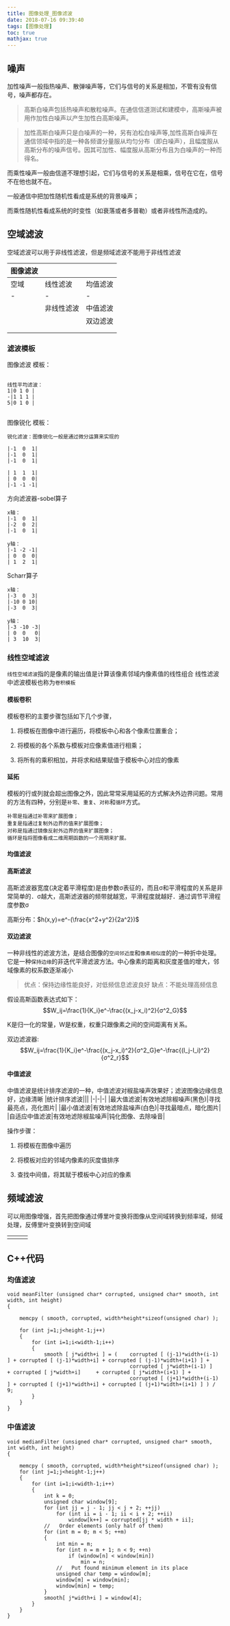 ```yaml
---
title: 图像处理_图像滤波
date: 2018-07-16 09:39:40
tags: [图像处理]
toc: true
mathjax: true
---
```





<!--more-->

## 噪声
加性噪声一般指热噪声、散弹噪声等，它们与信号的关系是相加，不管有没有信号，噪声都存在。 

>高斯白噪声包括热噪声和散粒噪声。在通信信道测试和建模中，高斯噪声被用作加性白噪声以产生加性白高斯噪声。

>加性高斯白噪声只是白噪声的一种，另有泊松白噪声等,加性高斯白噪声在通信领域中指的是一种各频谱分量服从均匀分布（即白噪声），且幅度服从高斯分布的噪声信号。因其可加性、幅度服从高斯分布且为白噪声的一种而得名。

而乘性噪声一般由信道不理想引起，它们与信号的关系是相乘，信号在它在，信号不在他也就不在。 

一般通信中把加性随机性看成是系统的背景噪声； 

而乘性随机性看成系统的时变性（如衰落或者多普勒）或者非线性所造成的。
## 空域滤波

空域滤波可以用于非线性滤波，但是频域滤波不能用于非线性滤波


|图像滤波|||
|-|-|-|
|空域|线性滤波|均值滤波|
|-|-|-|
||非线性滤波|中值滤波|
|||双边滤波|
||||
||||

### 滤波模板
图像滤波 模板： 
```

线性平均滤波：
1|0 1 0 |
-|1 1 1 |
5|0 1 0 |


```
图像锐化 模板：
```
锐化滤波：图像锐化一般是通过微分运算来实现的

|-1  0  1|
|-1  0  1|
|-1  0  1|

| 1  1  1|
| 0  0  0|
|-1 -1 -1|

```
方向滤波器-sobel算子
```
x轴：
|-1  0  1|
|-2  0  2|
|-1  0  1|

y轴：
|-1 -2 -1|
| 0  0  0|
| 1  2  1|
```
Scharr算子
```
x轴：
|-3  0  3|
|-10 0 10|
|-3  0  3|

y轴：
|-3 -10 -3|
| 0  0   0|
| 3  10  3|
```



### 线性空域滤波
`线性空域滤波`指的是像素的输出值是计算该像素邻域内像素值的线性组合
线性滤波中滤波模板也称为`卷积模板`

#### 模板卷积
模板卷积的主要步骤包括如下几个步骤，

1) 将模板在图像中进行遍历，将模板中心和各个像素位置重合；

2) 将模板的各个系数与模板对应像素值进行相乘；

3) 将所有的乘积相加，并将求和结果赋值于模板中心对应的像素

#### 延拓
模板的行或列就会超出图像之外，因此常常采用延拓的方式解决外边界问题。常用的方法有四种，分别是`补零`、`重复`、`对称`和`循环`方式。
```
补零是指通过补零来扩展图像；
重复是指通过复制外边界的值来扩展图像；
对称是指通过镜像反射外边界的值来扩展图像；
循环是指将图像看成二维周期函数的一个周期来扩展。
```

#### 均值滤波

#### 高斯滤波
高斯滤波器宽度(决定着平滑程度)是由参数σ表征的，而且σ和平滑程度的关系是非常简单的．σ越大，高斯滤波器的频带就越宽，平滑程度就越好．通过调节平滑程度参数σ

高斯分布：$h(x,y)=e^-(\frac{x^2+y^2}{2a^2})$


#### 双边滤波
一种非线性的滤波方法，是结合图像的`空间邻近度`和`像素相似度`的的一种折中处理。它是一种`保持边缘`的非迭代平滑滤波方法。中心像素的距离和灰度差值的增大，邻域像素的权系数逐渐减小

>优点：保持边缘性能良好，对低频信息滤波良好
缺点：不能处理高频信息

假设高斯函数表达式如下：
$$W_ij=\frac{1}{K_i}e^-\frac{(x_j-x_i)^2}{σ^2_G}$$

K是归一化的常量，W是权重，权重只跟像素之间的空间距离有关系。

双边滤波器:
$$W_ij=\frac{1}{K_i}e^-\frac{(x_j-x_i)^2}{σ^2_G}e^-\frac{(I_j-I_i)^2}{σ^2_r}$$


#### 中值滤波
中值滤波是统计排序滤波的一种，中值滤波对椒盐噪声效果好；滤波图像边缘信息好，边缘清晰
|统计排序滤波|||
|-|-|-|
|最大值滤波|有效地滤除椒噪声(黑色)|寻找最亮点，亮化图片|
|最小值滤波|有效地滤除盐噪声(白色)|寻找最暗点，暗化图片|
|自适应中值滤波|有效地滤除椒盐噪声|钝化图像、去除噪音|

操作步骤：

1) 将模板在图像中遍历

2) 将模板对应的邻域内像素的灰度值排序

3) 查找中间值，将其赋于模板中心对应的像素



## 频域滤波
可以用图像增强，首先把图像通过傅里叶变换将图像从空间域转换到频率域，频域处理，反傅里叶变换转到空间域

||||
|-|-|-|
||||


## C++代码



### 均值滤波
```
void meanFilter (unsigned char* corrupted, unsigned char* smooth, int width, int height)  
{  
      
    memcpy ( smooth, corrupted, width*height*sizeof(unsigned char) );  
      
    for (int j=1;j<height-1;j++)  
    {  
        for (int i=1;i<width-1;i++)  
        {  
            smooth [ j*width+i ] = (    corrupted [ (j-1)*width+(i-1) ] + corrupted [ (j-1)*width+i] + corrupted [ (j-1)*width+(i+1) ] +  
                                        corrupted [ j*width+(i-1) ]     + corrupted [ j*width+i]     + corrupted [ j*width+(i+1) ] +  
                                        corrupted [ (j+1)*width+(i-1) ] + corrupted [ (j+1)*width+i] + corrupted [ (j+1)*width+(i+1) ] ) / 9;  
        }  
    }  
}  
```

### 中值滤波
```
void medianFilter (unsigned char* corrupted, unsigned char* smooth, int width, int height)  
{  
      
    memcpy ( smooth, corrupted, width*height*sizeof(unsigned char) );  
    for (int j=1;j<height-1;j++)  
    {  
        for (int i=1;i<width-1;i++)  
        {  
            int k = 0;  
            unsigned char window[9];  
            for (int jj = j - 1; jj < j + 2; ++jj)  
                for (int ii = i - 1; ii < i + 2; ++ii)  
                    window[k++] = corrupted[jj * width + ii];  
            //   Order elements (only half of them)  
            for (int m = 0; m < 5; ++m)  
            {  
                int min = m;  
                for (int n = m + 1; n < 9; ++n)  
                    if (window[n] < window[min])  
                        min = n;  
                //   Put found minimum element in its place  
                unsigned char temp = window[m];  
                window[m] = window[min];  
                window[min] = temp;  
            }  
            smooth[ j*width+i ] = window[4];  
        }  
    }  
} 
```